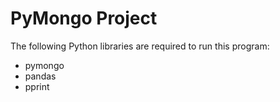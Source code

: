 # PyMongo Project
The following Python libraries are required to run this program:
* pymongo
* pandas
* pprint
